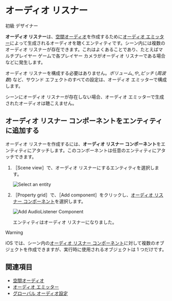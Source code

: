 # オーディオ リスナー

<span class="label label-doc-level">初級</span>
<span class="label label-doc-audience">デザイナー</span>

**オーディオ リスナー**は、[空間オーディオ](spatialized-audio.md)を作成するために[オーディオ エミッター](audio-emitters.md)によって生成されるオーディオを聴くエンティティです。シーン内には複数のオーディオ リスナーが存在できます。これはよくあることであり、たとえばマルチプレイヤー ゲームで各プレイヤー カメラがオーディオ リスナーである場合などに発生します。

オーディオ リスナーを構成する必要はありません。_ボリューム_や_ピッチ_ (_周波数_) など、サウンド エフェクトのすべての設定は、オーディオ エミッターで構成します。

シーンにオーディオ リスナーが存在しない場合、オーディオ エミッターで生成されたオーディオは聴こえません。

## オーディオ リスナー コンポーネントをエンティティに追加する

オーディオ リスナーを作成するには、**オーディオ リスナー コンポーネント**をエンティティにアタッチします。このコンポーネントは任意のエンティティにアタッチできます。

1. ［Scene view］で、オーディオ リスナーにするエンティティを選択します。

    ![Select an entity](media/audio-add-audiolistener-component-select-entity.png)

2. ［Property grid］で、［Add component］をクリックし、[オーディオ リスナー コンポーネント](xref:Xenko.Audio.AudioListener)を選択します。

    ![Add AudioListener Component](media/audio-add-audiolistener-component.png)

    エンティティはオーディオ リスナーになりました。

> [!WARNING]
iOS では、シーン内の[オーディオ リスナー コンポーネント](xref:Xenko.Audio.AudioListener)に対して複数のオブジェクトを作成できますが、実行時に使用されるオブジェクトは 1 つだけです。

## 関連項目
* [空間オーディオ](spatialized-audio.md)
* [オーディオ エミッター](audio-emitters.md)
* [グローバル オーディオ設定](global-audio-settings.md)
